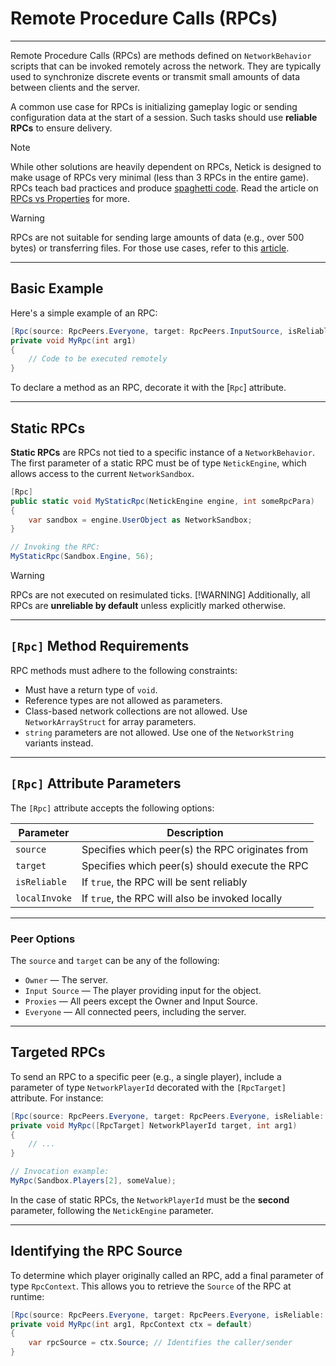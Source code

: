 # Remote Procedure Calls (RPCs)

---

Remote Procedure Calls (RPCs) are methods defined on `NetworkBehavior` scripts that can be invoked remotely across the network. They are typically used to synchronize discrete events or transmit small amounts of data between clients and the server.

A common use case for RPCs is initializing gameplay logic or sending configuration data at the start of a session. Such tasks should use **reliable RPCs** to ensure delivery.

> [!Note]
> While other solutions are heavily dependent on RPCs, Netick is designed to make usage of RPCs very minimal (less than 3 RPCs in the entire game). RPCs teach bad practices and produce [spaghetti code](https://en.wikipedia.org/wiki/Spaghetti_code). Read the article on [RPCs vs Properties](rpcs-vs-properties.md) for more.

> [!Warning]
> RPCs are not suitable for sending large amounts of data (e.g., over 500 bytes) or transferring files. For those use cases, refer to this [article](sending-large-amounts-of-data.md).

---

## Basic Example

Here's a simple example of an RPC:

```csharp
[Rpc(source: RpcPeers.Everyone, target: RpcPeers.InputSource, isReliable: true, localInvoke: false)]
private void MyRpc(int arg1)
{
    // Code to be executed remotely
}
```

To declare a method as an RPC, decorate it with the \[`Rpc`] attribute.

---

## Static RPCs

**Static RPCs** are RPCs not tied to a specific instance of a `NetworkBehavior`. The first parameter of a static RPC must be of type `NetickEngine`, which allows access to the current `NetworkSandbox`.

```csharp
[Rpc]
public static void MyStaticRpc(NetickEngine engine, int someRpcPara)
{
    var sandbox = engine.UserObject as NetworkSandbox;
}

// Invoking the RPC:
MyStaticRpc(Sandbox.Engine, 56);
```

> [!WARNING]
> RPCs are not executed on resimulated ticks.
> [!WARNING]
> Additionally, all RPCs are **unreliable by default** unless explicitly marked otherwise.

---

## `[Rpc]` Method Requirements

RPC methods must adhere to the following constraints:

* Must have a return type of `void`.
* Reference types are not allowed as parameters.
* Class-based network collections are not allowed. Use `NetworkArrayStruct` for array parameters.
* `string` parameters are not allowed. Use one of the `NetworkString` variants instead.

---

## `[Rpc]` Attribute Parameters

The `[Rpc]` attribute accepts the following options:

| Parameter     | Description                                     |
| ------------- | ----------------------------------------------- |
| `source`      | Specifies which peer(s) the RPC originates from |
| `target`      | Specifies which peer(s) should execute the RPC  |
| `isReliable`  | If `true`, the RPC will be sent reliably        |
| `localInvoke` | If `true`, the RPC will also be invoked locally |

---

### Peer Options

The `source` and `target` can be any of the following:

* `Owner` — The server.
* `Input Source` — The player providing input for the object.
* `Proxies` — All peers except the Owner and Input Source.
* `Everyone` — All connected peers, including the server.

---

## Targeted RPCs

To send an RPC to a specific peer (e.g., a single player), include a parameter of type `NetworkPlayerId` decorated with the `[RpcTarget]` attribute. For instance:

```csharp
[Rpc(source: RpcPeers.Everyone, target: RpcPeers.Everyone, isReliable: true, localInvoke: false)]
private void MyRpc([RpcTarget] NetworkPlayerId target, int arg1)
{
    // ...
}

// Invocation example:
MyRpc(Sandbox.Players[2], someValue);
```

In the case of static RPCs, the `NetworkPlayerId` must be the **second** parameter, following the `NetickEngine` parameter.

---

## Identifying the RPC Source

To determine which player originally called an RPC, add a final parameter of type `RpcContext`. This allows you to retrieve the `Source` of the RPC at runtime:

```csharp
[Rpc(source: RpcPeers.Everyone, target: RpcPeers.Everyone, isReliable: true, localInvoke: false)]
private void MyRpc(int arg1, RpcContext ctx = default)
{
    var rpcSource = ctx.Source; // Identifies the caller/sender
}
```



